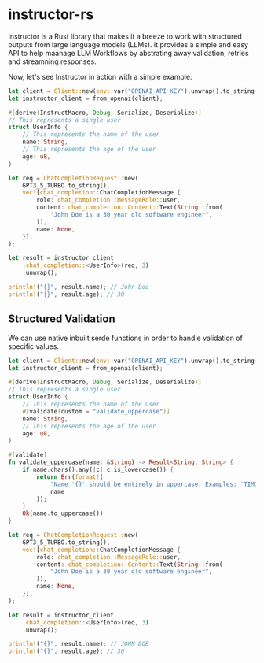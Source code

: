 # instructor-rs

Instructor is a Rust library that makes it a breeze to work with structured outputs from large language models (LLMs). it provides a simple and easy API to help maanage LLM Workflows by abstrating away validation, retries and streamning responses.

Now, let's see Instructor in action with a simple example:

```rust
let client = Client::new(env::var("OPENAI_API_KEY").unwrap().to_string());
let instructor_client = from_openai(client);

#[derive(InstructMacro, Debug, Serialize, Deserialize)]
// This represents a single user
struct UserInfo {
    // This represents the name of the user
    name: String,
    // This represents the age of the user
    age: u8,
}

let req = ChatCompletionRequest::new(
    GPT3_5_TURBO.to_string(),
    vec![chat_completion::ChatCompletionMessage {
        role: chat_completion::MessageRole::user,
        content: chat_completion::Content::Text(String::from(
            "John Doe is a 30 year old software engineer",
        )),
        name: None,
    }],
);

let result = instructor_client
    .chat_completion::<UserInfo>(req, 3)
    .unwrap();

println!("{}", result.name); // John Doe
println!("{}", result.age); // 30

```

## Structured Validation

We can use native inbuilt serde functions in order to handle validation of specific values.

```rust
let client = Client::new(env::var("OPENAI_API_KEY").unwrap().to_string());
let instructor_client = from_openai(client);

#[derive(InstructMacro, Debug, Serialize, Deserialize)]
// This represents a single user
struct UserInfo {
    // This represents the name of the user
    #[validate(custom = "validate_uppercase")]
    name: String,
    // This represents the age of the user
    age: u8,
}

#[validate]
fn validate_uppercase(name: &String) -> Result<String, String> {
    if name.chars().any(|c| c.is_lowercase()) {
        return Err(format!(
            "Name '{}' should be entirely in uppercase. Examples: 'TIMOTHY', 'JANE SMITH'",
            name
        ));
    }
    Ok(name.to_uppercase())
}

let req = ChatCompletionRequest::new(
    GPT3_5_TURBO.to_string(),
    vec![chat_completion::ChatCompletionMessage {
        role: chat_completion::MessageRole::user,
        content: chat_completion::Content::Text(String::from(
            "John Doe is a 30 year old software engineer",
        )),
        name: None,
    }],
);

let result = instructor_client
    .chat_completion::<UserInfo>(req, 3)
    .unwrap();

println!("{}", result.name); // JOHN DOE
println!("{}", result.age); // 30
```
